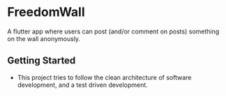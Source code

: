 # FreedomWall

A flutter app where users can post (and/or comment on posts) something on the wall anonymously.

## Getting Started

- This project tries to follow the clean architecture of software development, and a test driven development.
 

